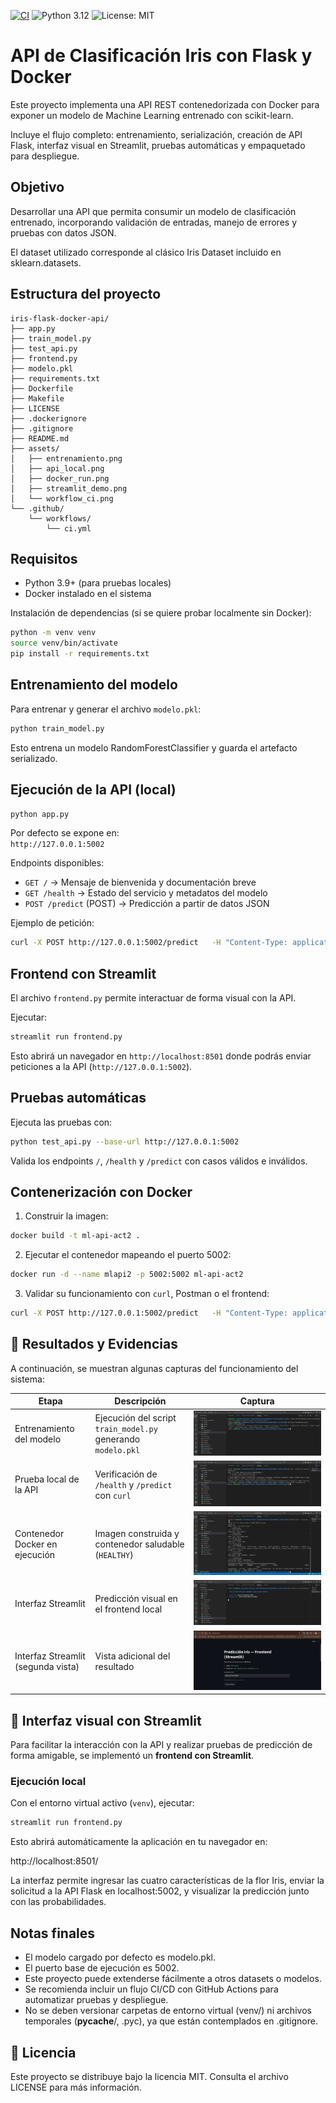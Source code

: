 [![CI](https://github.com/eagomezdaza/iris-flask-docker-api/actions/workflows/ci.yml/badge.svg)](https://github.com/eagomezdaza/iris-flask-docker-api/actions/workflows/ci.yml)
![Python 3.12](https://img.shields.io/badge/python-3.12-blue)
![License: MIT](https://img.shields.io/badge/License-MIT-green)



# API de Clasificación Iris con Flask y Docker

Este proyecto implementa una API REST contenedorizada con Docker para exponer un modelo de Machine Learning entrenado con scikit-learn.

Incluye el flujo completo: entrenamiento, serialización, creación de API Flask, interfaz visual en Streamlit, pruebas automáticas y empaquetado para despliegue.

## Objetivo

Desarrollar una API que permita consumir un modelo de clasificación entrenado, incorporando validación de entradas, manejo de errores y pruebas con datos JSON.

El dataset utilizado corresponde al clásico Iris Dataset incluido en sklearn.datasets.

## Estructura del proyecto

```
iris-flask-docker-api/
├── app.py
├── train_model.py
├── test_api.py
├── frontend.py
├── modelo.pkl
├── requirements.txt
├── Dockerfile
├── Makefile
├── LICENSE
├── .dockerignore
├── .gitignore
├── README.md
├── assets/
│   ├── entrenamiento.png
│   ├── api_local.png
│   ├── docker_run.png
│   ├── streamlit_demo.png
│   └── workflow_ci.png
└── .github/
    └── workflows/
        └── ci.yml
```

## Requisitos

- Python 3.9+ (para pruebas locales)
- Docker instalado en el sistema

Instalación de dependencias (si se quiere probar localmente sin Docker):

```bash
python -m venv venv
source venv/bin/activate
pip install -r requirements.txt
```

## Entrenamiento del modelo

Para entrenar y generar el archivo `modelo.pkl`:

```bash
python train_model.py
```

Esto entrena un modelo RandomForestClassifier y guarda el artefacto serializado.

## Ejecución de la API (local)

```bash
python app.py
```

Por defecto se expone en:  
`http://127.0.0.1:5002`

Endpoints disponibles:
- `GET /` → Mensaje de bienvenida y documentación breve  
- `GET /health` → Estado del servicio y metadatos del modelo  
- `POST /predict` (POST) → Predicción a partir de datos JSON

Ejemplo de petición:

```bash
curl -X POST http://127.0.0.1:5002/predict   -H "Content-Type: application/json"   -d '{"features":[5.1, 3.5, 1.4, 0.2]}'
```

## Frontend con Streamlit

El archivo `frontend.py` permite interactuar de forma visual con la API.

Ejecutar:

```bash
streamlit run frontend.py
```

Esto abrirá un navegador en `http://localhost:8501` donde podrás enviar peticiones a la API (`http://127.0.0.1:5002`).

## Pruebas automáticas

Ejecuta las pruebas con:

```bash
python test_api.py --base-url http://127.0.0.1:5002
```

Valida los endpoints `/`, `/health` y `/predict` con casos válidos e inválidos.

## Contenerización con Docker

1. Construir la imagen:

```bash
docker build -t ml-api-act2 .
```

2. Ejecutar el contenedor mapeando el puerto 5002:

```bash
docker run -d --name mlapi2 -p 5002:5002 ml-api-act2
```

3. Validar su funcionamiento con `curl`, Postman o el frontend:

```bash
curl -X POST http://127.0.0.1:5002/predict   -H "Content-Type: application/json"   -d '{"features":[6.0, 2.5, 5.0, 1.5]}'
```

## 🧪 Resultados y Evidencias

A continuación, se muestran algunas capturas del funcionamiento del sistema:

| Etapa | Descripción | Captura |
|-------|--------------|---------|
| Entrenamiento del modelo | Ejecución del script `train_model.py` generando `modelo.pkl` | ![Entrenamiento](assets/entrenamiento.png) |
| Prueba local de la API | Verificación de `/health` y `/predict` con `curl` | ![API local](assets/api_local.png) |
| Contenedor Docker en ejecución | Imagen construida y contenedor saludable (`HEALTHY`) | ![Docker Run](assets/docker_run.png) |
| Interfaz Streamlit | Predicción visual en el frontend local | ![Streamlit Demo](assets/streamlit_demo.png) |
| Interfaz Streamlit (segunda vista) | Vista adicional del resultado | ![Streamlit Demo 2](assets/streamlit_demo1.png) |

## 🎨 Interfaz visual con Streamlit

Para facilitar la interacción con la API y realizar pruebas de predicción de forma amigable, se implementó un **frontend con Streamlit**.


### Ejecución local
Con el entorno virtual activo (`venv`), ejecutar:

```bash
streamlit run frontend.py
```
Esto abrirá automáticamente la aplicación en tu navegador en:

http://localhost:8501/

La interfaz permite ingresar las cuatro características de la flor Iris, enviar la solicitud a la API Flask en localhost:5002, y visualizar la predicción junto con las probabilidades.



## Notas finales

- El modelo cargado por defecto es modelo.pkl.
- El puerto base de ejecución es 5002.
- Este proyecto puede extenderse fácilmente a otros datasets o modelos.
- Se recomienda incluir un flujo CI/CD con GitHub Actions para automatizar pruebas y despliegue.
- No se deben versionar carpetas de entorno virtual (venv/) ni archivos temporales (__pycache__/, .pyc), ya que están contemplados en .gitignore.


## 🧾 Licencia

Este proyecto se distribuye bajo la licencia MIT.
Consulta el archivo LICENSE para más información.
